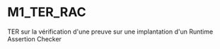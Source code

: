 # M1_TER_RAC
TER sur la vérification d'une preuve sur une implantation d'un Runtime Assertion Checker
